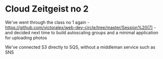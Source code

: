 # Cloud Zeitgeist no 2
We've went through the class no 1 again - https://github.com/victoralex/web-dev-circle/tree/master/Session%20(7) - and decided next time to build autoscaling groups and a minimal application for uploading photos

We've connected S3 directly to SQS, without a middleman service such as SNS